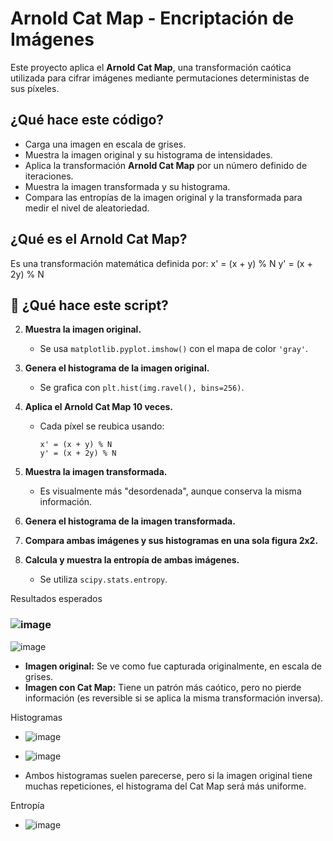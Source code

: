 # Arnold Cat Map - Encriptación de Imágenes

Este proyecto aplica el **Arnold Cat Map**, una transformación caótica utilizada para cifrar imágenes mediante permutaciones deterministas de sus píxeles.

## ¿Qué hace este código?

- Carga una imagen en escala de grises.
- Muestra la imagen original y su histograma de intensidades.
- Aplica la transformación **Arnold Cat Map** por un número definido de iteraciones.
- Muestra la imagen transformada y su histograma.
- Compara las entropías de la imagen original y la transformada para medir el nivel de aleatoriedad.

##  ¿Qué es el Arnold Cat Map?

Es una transformación matemática definida por:
x' = (x + y) % N
y' = (x + 2y) % N

## 🔧 ¿Qué hace este script?

2. **Muestra la imagen original.**
   - Se usa `matplotlib.pyplot.imshow()` con el mapa de color `'gray'`.

3. **Genera el histograma de la imagen original.**
   - Se grafica con `plt.hist(img.ravel(), bins=256)`.

4. **Aplica el Arnold Cat Map 10 veces.**
   - Cada píxel se reubica usando:
     ```
     x' = (x + y) % N
     y' = (x + 2y) % N
     ```

5. **Muestra la imagen transformada.**
   - Es visualmente más "desordenada", aunque conserva la misma información.

6. **Genera el histograma de la imagen transformada.**

7. **Compara ambas imágenes y sus histogramas en una sola figura 2x2.**

8. **Calcula y muestra la entropía de ambas imágenes.**
   - Se utiliza `scipy.stats.entropy`.

Resultados esperados

### ![image](https://github.com/user-attachments/assets/8026bd34-1786-4337-a1c4-986aac7c568e)
![image](https://github.com/user-attachments/assets/6537c3a9-c9e6-459c-903c-7f4c78c052e3)

- **Imagen original:** Se ve como fue capturada originalmente, en escala de grises.
- **Imagen con Cat Map:** Tiene un patrón más caótico, pero no pierde información (es reversible si se aplica la misma transformación inversa).

Histogramas
- ![image](https://github.com/user-attachments/assets/18b0cdbf-2e31-4949-9eda-4ef0de005812)
- ![image](https://github.com/user-attachments/assets/f206b0ba-a8f9-447c-a224-480342667712)


- Ambos histogramas suelen parecerse, pero si la imagen original tiene muchas repeticiones, el histograma del Cat Map será más uniforme.

Entropía
- ![image](https://github.com/user-attachments/assets/5448bf39-377d-41e0-b3b7-ffbc68f66048)


